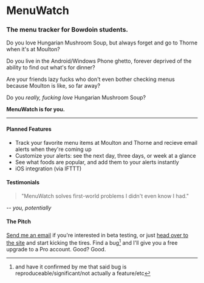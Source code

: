 # MenuWatch

<!---![Mou icon](http://mouapp.com/Mou_128.png) --->

### The menu tracker for Bowdoin students.

Do you love Hungarian Mushroom Soup, but always forget and go to Thorne when it's at Moulton? 

Do you live in the Android/Windows Phone ghetto, forever deprived of the ability to find out what's for dinner?

Are your friends lazy fucks who don't even bother checking menus because Moulton is like, so far away? 

Do you *really, fucking love* Hungarian Mushroom Soup?

**MenuWatch is for you.**

***

#### Planned Features 

* Track your favorite menu items at Moulton and Thorne and recieve email alerts when they're coming up
* Customize your alerts: see the next day, three days, or week at a glance
* See what foods are popular, and add them to your alerts instantly
* iOS integration (via IFTTT)


#### Testimonials

> "MenuWatch solves first-world problems I didn't even know I had."

-- *you, potentially*


#### The Pitch
[Send me an email](mailto:bjacobel@gmail.com) if you're interested in beta testing, or just [head over to the site](http://menuwat.ch) and start kicking the tires. Find a bug[^1] and I'll give you a free upgrade to a Pro account. Good? Good.

[^1]: and have it confirmed by me that said bug is reproduceable/significant/not actually a feature/etc
